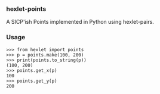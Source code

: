 ### hexlet-points

A SICP'ish Points implemented in Python using hexlet-pairs.

### Usage

<!-- This code will be doctested. Do not touch the markup! -->

    >>> from hexlet import points
    >>> p = points.make(100, 200)
    >>> print(points.to_string(p))
    (100, 200)
    >>> points.get_x(p)
    100
    >>> points.get_y(p)
    200
